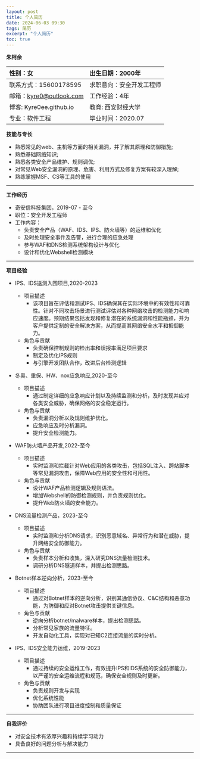 ```yaml
---
layout: post
title: 个人简历
date: 2024-06-03 09:30
tags: 简历
excerpt: "个人简历"
toc: true
---
```


**朱柯余**

| 性别：女 |  出生日期：2000年 |
| :-----| :---- | 
| 联系方式：15600178595 | 求职意向：安全开发工程师 |
| 邮箱：kyre0@outlook.com | 工作经验：4年   |
| 博客: Kyre0ee.github.io | 教育: 西安财经大学 |
| 专业：软件工程| 毕业时间：2020.07 |


**技能与专长**  

* 熟悉常见的web、主机等方面的相关漏洞，并了解其原理和防御措施;
* 熟悉基础网络知识;
* 熟悉各类安全产品维护、规则调优;
* 对常见Web安全漏洞的原理、危害、利用方式及修复方案有较深入理解;
* 熟练掌握MSF、CS等工具的使用  
***

**工作经历**  

* 奇安信科技集团，2019-07 - 至今
* 职位：安全开发工程师  
* 工作内容：
  - 负责安全产品（WAF、IDS、IPS、防火墙等）的运维和优化
  - 及时处理安全事件及告警，进行合理的应急处理
  - 参与WAF和DNS检测系统架构设计与优化
  - 设计和优化Webshell检测模块 
***

**项目经验**

* IPS、IDS送测入围项目,2020-2023  
   + 项目描述  
      * 该项目旨在评估和测试IPS、IDS确保其在实际环境中的有效性和可靠性。针对不同攻击场景进行测试评估对各种网络攻击的检测能力和响应速度。预期结果包括发现和修复潜在的系统漏洞和性能瓶颈，并为客户提供定制的安全解决方案，从而提高其网络安全水平和抵御能力。  
  + 角色与贡献  
     - 负责确保控制规则的检出率和误报率满足项目要求  
     - 制定及优化IPS规则  
     - 与引擎开发团队合作，改进后台检测逻辑

* 冬奥、重保、HW、nox应急响应,2020-至今
  + 项目描述
     - 通过制定详细的应急响应计划以及持续监测和分析，及时发现并应对各类安全威胁，确保网络的安全稳定运行。
  + 角色与贡献
     - 负责漏洞分析以及规则维护优化。
     - 应急响应及时分析漏洞。
     - 提升安全检测能力。

* WAF防火墙产品开发,2022-至今                              
  + 项目描述  
     - 实时监测和拦截针对Web应用的各类攻击，包括SQL注入、跨站脚本等常见漏洞攻击，保障Web应用的安全性和可用性。
  + 角色与贡献
     - 设计WAF产品检测逻辑及规则语法。
     - 增加Webshell的防御检测规则，并负责规则优化。
     - 提升Web防火墙的安全能力。

* DNS流量检测产品，2023-至今                
  + 项目描述
     - 实时监测和分析DNS请求，识别恶意域名、异常行为和潜在威胁，提升网络安全防御能力。
  + 角色与贡献
     - 负责样本分析和收集，深入研究DNS流量检测技术。
     - 调研分析DNS隧道样本，并提出检测思路。

* Botnet样本逆向分析，2023-至今                     
  + 项目描述
     - 通过对Botnet样本的逆向分析，识别其通信协议、C&C结构和恶意功能，为防御和应对Botnet攻击提供关键信息。
  + 角色与贡献  
     - 逆向分析botnet/malware样本，提出检测思路。
     - 分析常见家族的流量特征。
     - 开发自动化工具，实现对已知C2连接流量的实时分析。  

* IPS、IDS安全能力运维，2019-2023
  + 项目描述
     - 通过持续的安全运维工作，有效提升IPS和IDS系统的安全防御能力，以严谨的安全运维流程和规范，确保安全规则及时更新。
  + 角色与贡献
      - 负责规则开发与实现
      - 优化系统性能
      - 协助团队进行项目进度控制和质量保证  
***

**自我评价**

* 对安全技术有浓厚兴趣和持续学习动力
* 具备良好的问题分析与解决能力

***
